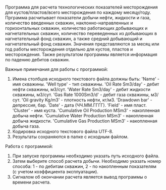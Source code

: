 Программа для расчета технологических показателей месторождения для кустов/пластов/всего месторождения по каждому месяцу/году. 
Прграмма расчитывает показатели добычи нефти, жидкости и газа, количество введенных скважин, наклонно-направленных и горизонтальных скважин, количество работающих добывающих и нагнетательных скважин, количество переведенных из добывающих в нагнетательный фонд скважин, а также средний добывающий и нагнетательный фонд скважин. Значения представляются за месяц или год работы месторождения отдельно для кустов, пластов и месторождения. Также результатом программы является информация по падению дебитов скважин.

Важные примечания для работы с программой:
1. Имена столбцов исходного текстового файла должны быть:
'Name' - имя скважины.
'Well type' - тип скважины.
'Oil Rate Sm3/day' - дебит нефти скважины, м3/сут.
'Water Rate Sm3/day' - дебит жидкости скважины, м3/сут.
'Gas Rate 1000Sm3/d'  - дебит газа скважины, м3/сут.
'Oil gravity Kg/m3' - плотность нефти, кг/м3.
'Drawdown bar' - депрессия, бар.
'Date' - дата (ЧЧ.ММ.ГГГГ).
'Field' - имя пласт.
'Cluster' - имя куста.
'Cumulative Oil Production MSm3' - накопленная добыча нефти.
'Cumulative Water Production MSm3' - накопленная добыча жидкости.
'Cumulative Gas Production MSm3' - накопленная добыча газа.
2. Кодировка исходного текстового файла UTF-8.
3. Результаты сохраняются в папке с исходным файлом.

Работа с программой:
1. При запуске программы необходимо указать путь исходного файла.
2. Затем выберите способ расчета добычи. Необходимо указать номер способа: 
  1 - по дебитам скважин, 2 - по накопленным показателям (с учетом коэффициента эксплуатации).
3. Сигналом об окончании расчета является вывод программы о времени расчета.
